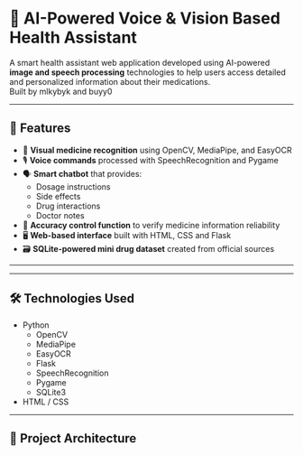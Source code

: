 # 🧠 AI-Powered Voice & Vision Based Health Assistant

A smart health assistant web application developed using AI-powered **image and speech processing** technologies to help users access detailed and personalized information about their medications.  
Built by mlkybyk and buyy0

---

## 🚀 Features

- 💊 **Visual medicine recognition** using OpenCV, MediaPipe, and EasyOCR  
- 🎙️ **Voice commands** processed with SpeechRecognition and Pygame  
- 🗣️ **Smart chatbot** that provides:
  - Dosage instructions
  - Side effects
  - Drug interactions
  - Doctor notes
- 🧪 **Accuracy control function** to verify medicine information reliability
- 🖥️ **Web-based interface** built with HTML, CSS and Flask  
- 🗃️ **SQLite-powered mini drug dataset** created from official sources

---


---

## 🛠️ Technologies Used

- Python
  - OpenCV
  - MediaPipe
  - EasyOCR
  - Flask
  - SpeechRecognition
  - Pygame
  - SQLite3
- HTML / CSS

---

## 🧠 Project Architecture

